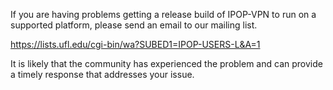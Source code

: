 If you are having problems getting a release build of IPOP-VPN to run on a supported platform, please send an email to our mailing list.

https://lists.ufl.edu/cgi-bin/wa?SUBED1=IPOP-USERS-L&A=1

It is likely that the community has experienced the problem and can provide a timely response that addresses your issue.